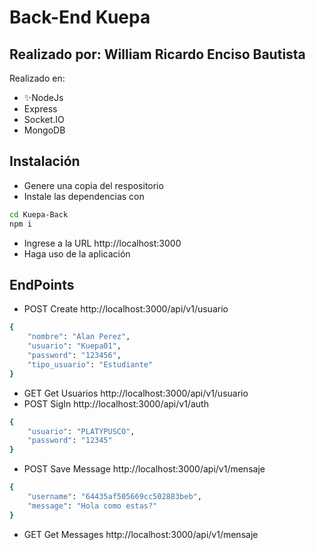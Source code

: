 # Back-End Kuepa

## Realizado por: William Ricardo Enciso Bautista

Realizado en:

- ✨NodeJs
- Express
- Socket.IO
- MongoDB

## Instalación

- Genere una copia del respositorio
- Instale las dependencias con

```sh
cd Kuepa-Back
npm i
```

- Ingrese a la URL http://localhost:3000
- Haga uso de la aplicación

## EndPoints

- POST
  Create
  http://localhost:3000/api/v1/usuario

```sh
{
    "nombre": "Alan Perez",
    "usuario": "Kuepa01",
    "password": "123456",
    "tipo_usuario": "Estudiante"
}
```

- GET
  Get Usuarios
  http://localhost:3000/api/v1/usuario
- POST
  SigIn
  http://localhost:3000/api/v1/auth

```sh
{
    "usuario": "PLATYPUSCO",
    "password": "12345"
}
```

- POST
  Save Message
  http://localhost:3000/api/v1/mensaje

```sh
{
    "username": "64435af505669cc502883beb",
    "message": "Hola como estas?"
}
```

- GET
  Get Messages
  http://localhost:3000/api/v1/mensaje
